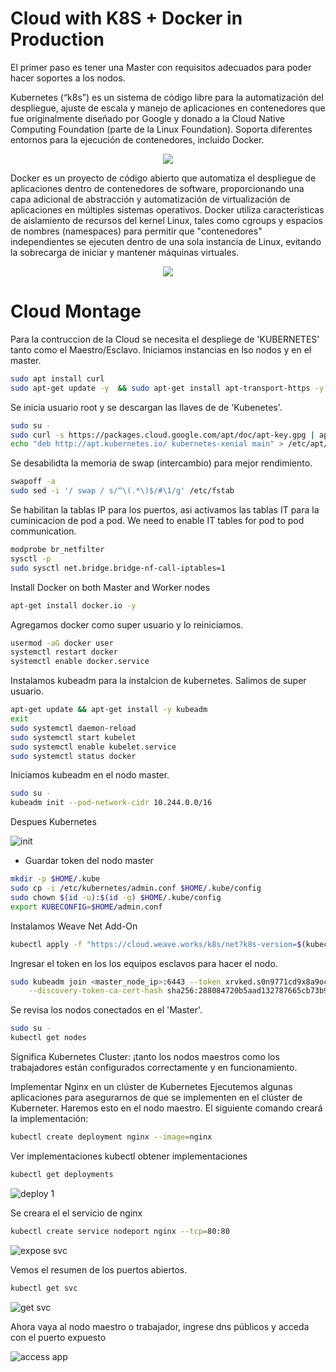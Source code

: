 # Cloud with K8S + Docker in Production

El primer paso es tener una Master con requisitos adecuados para poder hacer soportes a los nodos. 


Kubernetes (“k8s”) es un sistema de código libre para la automatización del despliegue, ajuste de escala y manejo de aplicaciones en contenedores que fue originalmente diseñado por Google y donado a la Cloud Native Computing Foundation (parte de la Linux Foundation). Soporta diferentes entornos para la ejecución de contenedores, incluido Docker.

<p align="center">
     <img src='https://user-images.githubusercontent.com/68827543/166177213-30ff57fa-41b8-4410-956a-396c79d22ceb.jpg'>
 </p>

Docker es un proyecto de código abierto que automatiza el despliegue de aplicaciones dentro de contenedores de software, proporcionando una capa adicional de abstracción y automatización de virtualización de aplicaciones en múltiples sistemas operativos. ​Docker utiliza características de aislamiento de recursos del kernel Linux, tales como cgroups y espacios de nombres (namespaces) para permitir que "contenedores" independientes se ejecuten dentro de una sola instancia de Linux, evitando la sobrecarga de iniciar y mantener máquinas virtuales.

<p align="center">
     <img src='https://user-images.githubusercontent.com/68827543/166177804-77d70d43-f375-4019-bc30-d978a29c36d6.jpg'>
 </p>

# Cloud Montage

Para la contruccion de la Cloud se necesita el despliege de 'KUBERNETES' tanto como el Maestro/Esclavo. Iniciamos instancias en lso nodos y en el master.
```bash
sudo apt install curl
sudo apt-get update -y  && sudo apt-get install apt-transport-https -y
```
Se inicia usuario root y se descargan las llaves de de 'Kubenetes'.
```bash
sudo su -
sudo curl -s https://packages.cloud.google.com/apt/doc/apt-key.gpg | apt-key add -
echo "deb http://apt.kubernetes.io/ kubernetes-xenial main" > /etc/apt/sources.list.d/kubernetes.list
```

Se desabilidta la memoria de swap (intercambio) para mejor rendimiento.
```bash
swapoff -a
sudo sed -i '/ swap / s/^\(.*\)$/#\1/g' /etc/fstab
```

Se habilitan la tablas IP para los puertos, asi activamos las tablas IT para la cuminicacion de pod a pod.
We need to enable IT tables for pod to pod communication.
```bash
modprobe br_netfilter
sysctl -p
sudo sysctl net.bridge.bridge-nf-call-iptables=1
```

Install Docker on both Master and Worker nodes
```bash
apt-get install docker.io -y
```

Agregamos docker como super usuario y lo reiniciamos.
```bash
usermod -aG docker user
systemctl restart docker
systemctl enable docker.service
```

Instalamos kubeadm para la instalcion de kubernetes. Salimos de super usuario.
```bash
apt-get update && apt-get install -y kubeadm
exit
sudo systemctl daemon-reload
sudo systemctl start kubelet
sudo systemctl enable kubelet.service
sudo systemctl status docker
```

Iniciamos kubeadm en el nodo master.

```bash
sudo su - 
kubeadm init --pod-network-cidr 10.244.0.0/16
```
Despues Kubernetes 

![init](https://user-images.githubusercontent.com/68827543/170141818-1d25beab-bdd4-41ac-b74f-7abb062ca2d6.png)


* Guardar token del nodo master

```bash
mkdir -p $HOME/.kube
sudo cp -i /etc/kubernetes/admin.conf $HOME/.kube/config
sudo chown $(id -u):$(id -g) $HOME/.kube/config
export KUBECONFIG=$HOME/admin.conf
```

Instalamos Weave Net Add-On
```bash
kubectl apply -f "https://cloud.weave.works/k8s/net?k8s-version=$(kubectl version | base64 | tr -d '\n')"
```

Ingresar el token en los los equipos esclavos para hacer el nodo.

```bash
sudo kubeadm join <master_node_ip>:6443 --token xrvked.s0n9771cd9x8a9oc \
    --discovery-token-ca-cert-hash sha256:288084720b5aad132787665cb73b9c530763cd1cba10e12574b4e97452137b4a
```
Se revisa los nodos conectados en el 'Master'.
```bash
sudo su -
kubectl get nodes
```
Significa Kubernetes Cluster: ¡tanto los nodos maestros como los trabajadores están configurados correctamente y en funcionamiento.

Implementar Nginx en un clúster de Kubernetes Ejecutemos algunas aplicaciones para asegurarnos de que se implementen en el clúster de Kuberneter. Haremos esto en el nodo maestro. El siguiente comando creará la implementación:

```bash
kubectl create deployment nginx --image=nginx
```
Ver implementaciones kubectl obtener implementaciones
```bash
kubectl get deployments
```

![deploy 1](https://user-images.githubusercontent.com/68827543/170144797-035d2cf9-2630-4c9c-9b94-51641fb5044e.png)

Se creara el el servicio de nginx
 ```bash
kubectl create service nodeport nginx --tcp=80:80
```
![expose svc](https://user-images.githubusercontent.com/68827543/170145175-95e11c86-dcd7-4f6e-9949-c2f741e0bbaa.png)

Vemos el resumen de los puertos abiertos.

```bash
kubectl get svc
 ```
 
![get svc](https://user-images.githubusercontent.com/68827543/170145302-c89b140f-4f51-4e5f-8c87-d01ad3210faf.png)

Ahora vaya al nodo maestro o trabajador, ingrese dns públicos y acceda con el puerto expuesto

![access app](https://user-images.githubusercontent.com/68827543/170145512-81f56789-afa6-4b44-9240-05d373778a1c.png)


